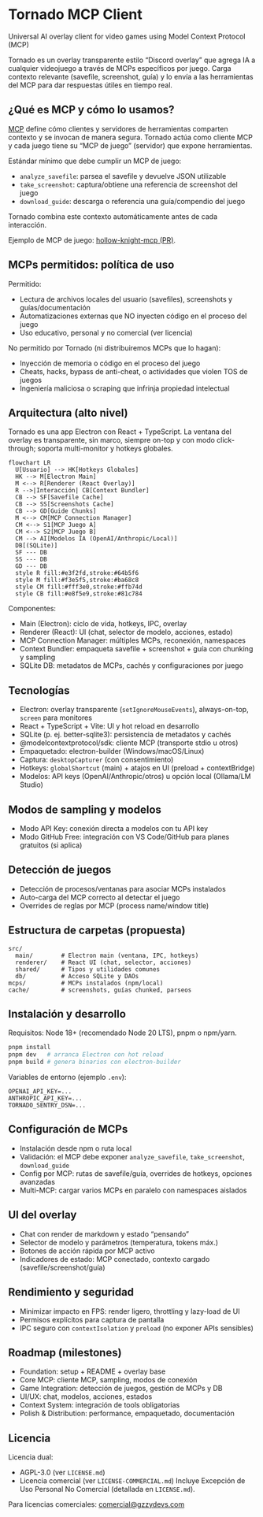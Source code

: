 # Tornado MCP Client

Universal AI overlay client for video games using Model Context Protocol (MCP)

Tornado es un overlay transparente estilo “Discord overlay” que agrega IA a cualquier videojuego a través de MCPs específicos por juego. Carga contexto relevante (savefile, screenshot, guía) y lo envía a las herramientas del MCP para dar respuestas útiles en tiempo real.

## ¿Qué es MCP y cómo lo usamos?

[MCP](https://modelcontextprotocol.io/) define cómo clientes y servidores de herramientas comparten contexto y se invocan de manera segura. Tornado actúa como cliente MCP y cada juego tiene su “MCP de juego” (servidor) que expone herramientas.

Estándar mínimo que debe cumplir un MCP de juego:
- `analyze_savefile`: parsea el savefile y devuelve JSON utilizable
- `take_screenshot`: captura/obtiene una referencia de screenshot del juego
- `download_guide`: descarga o referencia una guía/compendio del juego

Tornado combina este contexto automáticamente antes de cada interacción.

Ejemplo de MCP de juego: [hollow-knight-mcp (PR)](https://github.com/gzzydevs/hollow-knight-mcp/pull/1).

## MCPs permitidos: política de uso

Permitido:
- Lectura de archivos locales del usuario (savefiles), screenshots y guías/documentación
- Automatizaciones externas que NO inyecten código en el proceso del juego
- Uso educativo, personal y no comercial (ver licencia)

No permitido por Tornado (ni distribuiremos MCPs que lo hagan):
- Inyección de memoria o código en el proceso del juego
- Cheats, hacks, bypass de anti-cheat, o actividades que violen TOS de juegos
- Ingeniería maliciosa o scraping que infrinja propiedad intelectual

## Arquitectura (alto nivel)

Tornado es una app Electron con React + TypeScript. La ventana del overlay es transparente, sin marco, siempre on-top y con modo click-through; soporta multi-monitor y hotkeys globales.

```mermaid
flowchart LR
  U[Usuario] --> HK[Hotkeys Globales]
  HK --> M[Electron Main]
  M <--> R[Renderer (React Overlay)]
  R -->|Interacción| CB[Context Bundler]
  CB --> SF[Savefile Cache]
  CB --> SS[Screenshots Cache]
  CB --> GD[Guide Chunks]
  M <--> CM[MCP Connection Manager]
  CM <--> S1[MCP Juego A]
  CM <--> S2[MCP Juego B]
  CM --> AI[Modelos IA (OpenAI/Anthropic/Local)]
  DB[(SQLite)]
  SF --- DB
  SS --- DB
  GD --- DB
  style R fill:#e3f2fd,stroke:#64b5f6
  style M fill:#f3e5f5,stroke:#ba68c8
  style CM fill:#fff3e0,stroke:#ffb74d
  style CB fill:#e8f5e9,stroke:#81c784
```

Componentes:
- Main (Electron): ciclo de vida, hotkeys, IPC, overlay
- Renderer (React): UI (chat, selector de modelo, acciones, estado)
- MCP Connection Manager: múltiples MCPs, reconexión, namespaces
- Context Bundler: empaqueta savefile + screenshot + guía con chunking y sampling
- SQLite DB: metadatos de MCPs, cachés y configuraciones por juego

## Tecnologías

- Electron: overlay transparente (`setIgnoreMouseEvents`), always-on-top, `screen` para monitores
- React + TypeScript + Vite: UI y hot reload en desarrollo
- SQLite (p. ej. better-sqlite3): persistencia de metadatos y cachés
- @modelcontextprotocol/sdk: cliente MCP (transporte stdio u otros)
- Empaquetado: electron-builder (Windows/macOS/Linux)
- Captura: `desktopCapturer` (con consentimiento)
- Hotkeys: `globalShortcut` (main) + atajos en UI (preload + contextBridge)
- Modelos: API keys (OpenAI/Anthropic/otros) u opción local (Ollama/LM Studio)

## Modos de sampling y modelos

- Modo API Key: conexión directa a modelos con tu API key
- Modo GitHub Free: integración con VS Code/GitHub para planes gratuitos (si aplica)

## Detección de juegos

- Detección de procesos/ventanas para asociar MCPs instalados
- Auto-carga del MCP correcto al detectar el juego
- Overrides de reglas por MCP (process name/window title)

## Estructura de carpetas (propuesta)

```
src/
  main/        # Electron main (ventana, IPC, hotkeys)
  renderer/    # React UI (chat, selector, acciones)
  shared/      # Tipos y utilidades comunes
  db/          # Acceso SQLite y DAOs
mcps/          # MCPs instalados (npm/local)
cache/         # screenshots, guías chunked, parseos
```

## Instalación y desarrollo

Requisitos: Node 18+ (recomendado Node 20 LTS), pnpm o npm/yarn.

```bash
pnpm install
pnpm dev   # arranca Electron con hot reload
pnpm build # genera binarios con electron-builder
```

Variables de entorno (ejemplo `.env`):
```
OPENAI_API_KEY=...
ANTHROPIC_API_KEY=...
TORNADO_SENTRY_DSN=...
```

## Configuración de MCPs

- Instalación desde npm o ruta local
- Validación: el MCP debe exponer `analyze_savefile`, `take_screenshot`, `download_guide`
- Config por MCP: rutas de savefile/guía, overrides de hotkeys, opciones avanzadas
- Multi-MCP: cargar varios MCPs en paralelo con namespaces aislados

## UI del overlay

- Chat con render de markdown y estado “pensando”
- Selector de modelo y parámetros (temperatura, tokens máx.)
- Botones de acción rápida por MCP activo
- Indicadores de estado: MCP conectado, contexto cargado (savefile/screenshot/guía)

## Rendimiento y seguridad

- Minimizar impacto en FPS: render ligero, throttling y lazy-load de UI
- Permisos explícitos para captura de pantalla
- IPC seguro con `contextIsolation` y `preload` (no exponer APIs sensibles)

## Roadmap (milestones)

- Foundation: setup + README + overlay base
- Core MCP: cliente MCP, sampling, modos de conexión
- Game Integration: detección de juegos, gestión de MCPs y DB
- UI/UX: chat, modelos, acciones, estados
- Context System: integración de tools obligatorias
- Polish & Distribution: performance, empaquetado, documentación

## Licencia

Licencia dual:
- AGPL-3.0 (ver `LICENSE.md`)
- Licencia comercial (ver `LICENSE-COMMERCIAL.md`)
Incluye Excepción de Uso Personal No Comercial (detallada en `LICENSE.md`).

Para licencias comerciales: comercial@gzzydevs.com
